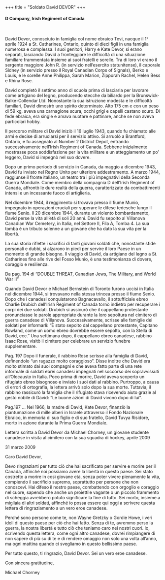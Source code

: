 +++
title = "Soldato David DEVOR"
+++

#### D Company, Irish Regiment of Canada
<br>


David Devor, conosciuto in famiglia col nome ebraico Tevi, nacque il 1° aprile 1924 a St. Catharines, Ontario, quinto di dieci figli in una famiglia numerosa e complessa. I suoi genitori, Harry e Kate Devor, si erano separati, lasciando David a fronteggiare le difficoltà di una situazione familiare frammentata insieme ai suoi fratelli e sorelle. Tra di loro vi erano il sergente maggiore John R. (in servizio nell’esercito statunitense), il caporale Sidney (in servizio presso il Royal Canadian Corps of Signals), Berko e Louis, e le sorelle Anne Philippa, Sarah Marion, Zipporah Rachel, Helen Bess e Rhina Rose.

David completò il settimo anno di scuola prima di lasciarla per lavorare come artigiano del legno, producendo stecche da biliardo per la Brunswick-Balke-Collendar Ltd. Nonostante la sua istruzione modesta e le difficoltà familiari, David dimostrò uno spirito determinato. Alto 175 cm e con un peso di 59 kg, aveva una carnagione scura, occhi grigi e capelli castano scuro. Di fede ebraica, era single e amava nuotare e pattinare, anche se non aveva particolari hobby.

Il percorso militare di David iniziò il 16 luglio 1943, quando fu chiamato alle armi e decise di arruolarsi per il servizio attivo. Si arruolò a Brantford, Ontario, e fu assegnato al Number 2 District Depot, entrando successivamente nell’Irish Regiment of Canada. Sebbene inizialmente mostrasse poca soddisfazione per la vita militare e un atteggiamento un po’ leggero, David si impegnò nel suo dovere.

Dopo un primo periodo di servizio in Canada, da maggio a dicembre 1943, David fu inviato nel Regno Unito per ulteriore addestramento. 
A marzo 1944, raggiunse il fronte italiano, un teatro tra i più impegnativi della Seconda Guerra Mondiale. Come membro della compagnia D dell’Irish Regiment of Canada, affrontò le dure realtà della guerra, caratterizzate da combattimenti intensi e un incessante fuoco di artiglieria.

Nel dicembre 1944, il reggimento si trovava presso il fiume Munio, impegnato in operazioni cruciali per superare le difese tedesche lungo il fiume Senio. 
Il 20 dicembre 1944, durante un violento bombardamento, David perse la vita all’età di soli 20 anni.
David fu sepolto al Villanova Canadian War Cemetery, in Italia, nel Settore II, Fila A, Tomba 4. La sua tomba è un tributo solenne a un giovane che ha dato la sua vita per la libertà.

La sua storia riflette i sacrifici di tanti giovani soldati che, nonostante sfide personali e dubbi, si alzarono in piedi per servire il loro Paese in un momento di grande bisogno. 
Il viaggio di David, da artigiano del legno a St. Catharines fino alle rive del Fosso Munio, è una testimonianza di dovere, coraggio e resilienza.


Da pag. 194 di “DOUBLE THREAT, Canadian Jews, The Military, and World War II”

Quando David Devor e Michael Bernstein di Toronto furono uccisi in Italia nel dicembre 1944, si trovavano nella stessa trincea presso il fiume Senio. Dopo che i canadesi conquistarono Bagnacavallo, il sottufficiale ebreo Charlie Drubich dell’Irish Regiment of Canada tornò indietro per recuperare i corpi dei due soldati. Drubich si assicurò che il cappellano protestante pronunciasse le parole appropriate durante la loro sepoltura nel cimitero di guerra canadese di Villanova. Successivamente, scrisse alle famiglie dei soldati per informarli: “È stato sepolto dal cappellano protestante, Capitano Rowland, come un uomo ebreo dovrebbe essere sepolto, con la Stella di David, ecc.” Una settimana dopo, il cappellano ebreo canadese, rabbino Isaac Rose, visitò il cimitero per celebrare un servizio funebre supplementare.

Pag. 197
Dopo il funerale, il rabbino Rose scrisse alla famiglia di David, definendolo “un ragazzo molto coraggioso”. Disse inoltre che David era molto stimato dai suoi compagni e che aveva fatto parte di una rete informale di soldati ebrei canadesi impegnati nel soccorso dei sopravvissuti all’Olocausto in Italia. Poco prima di morire, David aveva scoperto un rifugiato ebreo bisognoso e inviato i suoi dati al rabbino. Purtroppo, a causa di errori di ortografia, la lettera arrivò solo dopo la sua morte. Tuttavia, il rabbino rassicurò la famiglia che il rifugiato stava ricevendo aiuto grazie al gesto nobile di David: “Le buone azioni di David vivono dopo di lui”.

Pag.197
…
Nel 1966, la madre di David, Kate Devor, finanziò la piantumazione di mille alberi in Israele attraverso il Fondo Nazionale Ebraico, in memoria di suo figlio e di suo fratello, David Tuvya Risidore, morto in azione durante la Prima Guerra Mondiale.


Lettera scritta a David Devor da Michael Chorney, un giovane studente canadese in visita al cimitero con la sua squadra di hockey, aprile 2009

31 marzo 2009

Caro David Devor,

Devo ringraziarti per tutto ciò che hai sacrificato per servire e morire per il Canada, affinché noi possiamo avere la libertà in questo paese. Sei stato costretto a morire in così giovane età, senza poter vivere pienamente la vita, compiendo il sacrificio supremo, soprattutto per persone che non conoscevi.
Hai difeso il nostro paese, combattendo con orgoglio e coraggio nel cuore, sapendo che anche un proiettile vagante o un piccolo frammento di scheggia avrebbero potuto significare la fine di tutto. Sei morto, insieme a migliaia di altri soldati, affinché io possa essere qui oggi a scrivere questa lettera di ringraziamento a un vero eroe canadese.

Perché sono persone come te, non Wayne Gretzky o Gordie Howe, i veri idoli di questo paese per ciò che hai fatto. Senza di te, avremmo perso la guerra, la nostra libertà e tutto ciò che teniamo caro nei nostri cuori. Io, scrivendo questa lettera, come ogni altro canadese, dovrei rimpiangere di non sapere di più su di te e di rendere omaggio non solo una volta all’anno, ma ogni mattina quando ci svegliamo in questo bellissimo paese.

Per tutto questo, ti ringrazio, David Devor. Sei un vero eroe canadese.

Con sincera gratitudine,

Michael Chorney

